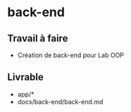 # back-end

## Travail à faire

- Création de back-end pour Lab OOP

## Livrable


- app/*
- docs/back-end/back-end.md


